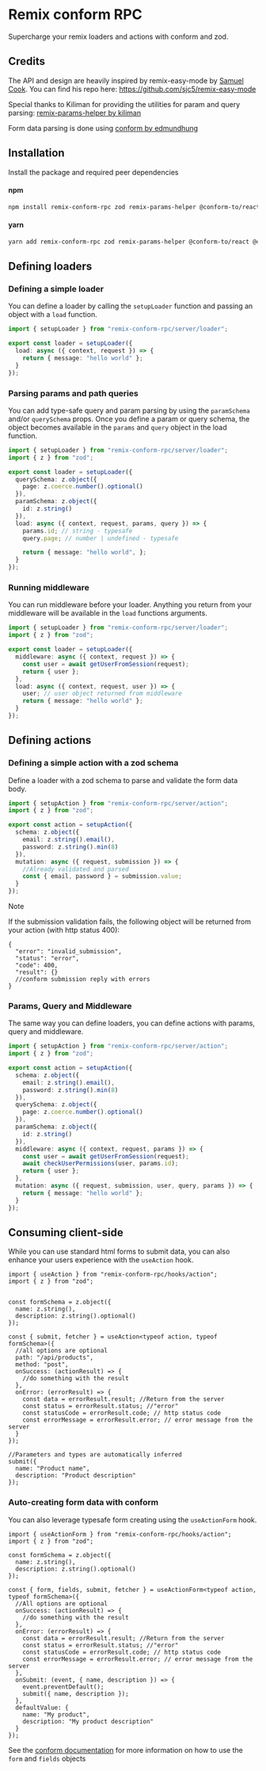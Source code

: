 # Remix conform RPC

Supercharge your remix loaders and actions with conform and zod.

## Credits

The API and design are heavily inspired by remix-easy-mode by [Samuel Cook](https://github.com/sjc5). You can find
his repo here: https://github.com/sjc5/remix-easy-mode

Special thanks to Kiliman for providing the utilities for param and query
parsing: [remix-params-helper by kiliman](https://github.com/kiliman/remix-params-helper)

Form data parsing is done using [conform by edmundhung](https://github.com/edmundhung/conform)

## Installation

Install the package and required peer dependencies

#### npm

```bash
npm install remix-conform-rpc zod remix-params-helper @conform-to/react @conform-to/zod @conform-to/dom
```

#### yarn

```bash
yarn add remix-conform-rpc zod remix-params-helper @conform-to/react @conform-to/zod @conform-to/dom
```

## Defining loaders

### Defining a simple loader

You can define a loader by calling the `setupLoader` function and passing an object with a `load` function.

```typescript
import { setupLoader } from "remix-conform-rpc/server/loader";

export const loader = setupLoader({
  load: async ({ context, request }) => {
    return { message: "hello world" };
  }
});

```

### Parsing params and path queries

You can add type-safe query and param parsing by using the `paramSchema` and/or `querySchema` props.
Once you define a param or query schema, the object becomes available in the `params` and `query` object in the load
function.

```typescript
import { setupLoader } from "remix-conform-rpc/server/loader";
import { z } from "zod";

export const loader = setupLoader({
  querySchema: z.object({
    page: z.coerce.number().optional()
  }),
  paramSchema: z.object({
    id: z.string()
  }),
  load: async ({ context, request, params, query }) => {
    params.id; // string - typesafe
    query.page; // number | undefined - typesafe

    return { message: "hello world", };
  }
});
```

### Running middleware

You can run middleware before your loader. Anything you return from your middleware will be available in the `load`
functions arguments.

```typescript
import { setupLoader } from "remix-conform-rpc/server/loader";
import { z } from "zod";

export const loader = setupLoader({
  middleware: async ({ context, request }) => {
    const user = await getUserFromSession(request);
    return { user };
  },
  load: async ({ context, request, user }) => {
    user; // user object returned from middleware
    return { message: "hello world" };
  }
});
```

## Defining actions

### Defining a simple action with a zod schema

Define a loader with a zod schema to parse and validate the form data body.

```typescript
import { setupAction } from "remix-conform-rpc/server/action";
import { z } from "zod";

export const action = setupAction({
  schema: z.object({
    email: z.string().email(),
    password: z.string().min(8)
  }),
  mutation: async ({ request, submission }) => {
    //Already validated and parsed
    const { email, password } = submission.value;
  }
});
```

> [!NOTE]
> If the submission validation fails, the following object will be returned from your action (with http status 400):

```json5
{
  "error": "invalid_submission",
  "status": "error",
  "code": 400,
  "result": {}
  //conform submission reply with errors
}
```

### Params, Query and Middleware

The same way you can define loaders, you can define actions with params, query and middleware.

```typescript
import { setupAction } from "remix-conform-rpc/server/action";
import { z } from "zod";

export const action = setupAction({
  schema: z.object({
    email: z.string().email(),
    password: z.string().min(8)
  }),
  querySchema: z.object({
    page: z.coerce.number().optional()
  }),
  paramSchema: z.object({
    id: z.string()
  }),
  middleware: async ({ context, request, params }) => {
    const user = await getUserFromSession(request);
    await checkUserPermissions(user, params.id);
    return { user };
  },
  mutation: async ({ request, submission, user, query, params }) => {
    return { message: "hello world" };
  }
});
```

## Consuming client-side

While you can use standard html forms to submit data, you can also enhance your users experience with the `useAction`
hook.

```tsx
import { useAction } from "remix-conform-rpc/hooks/action";
import { z } from "zod";


const formSchema = z.object({
  name: z.string(),
  description: z.string().optional()
});

const { submit, fetcher } = useAction<typeof action, typeof formSchema>({
  //all options are optional
  path: "/api/products",
  method: "post",
  onSuccess: (actionResult) => {
    //do something with the result
  },
  onError: (errorResult) => {
    const data = errorResult.result; //Return from the server
    const status = errorResult.status; //"error"
    const statusCode = errorResult.code; // http status code
    const errorMessage = errorResult.error; // error message from the server
  }
});

//Parameters and types are automatically inferred
submit({
  name: "Product name",
  description: "Product description"
});
```

### Auto-creating form data with conform

You can also leverage typesafe form creating using the `useActionForm` hook.

```tsx
import { useActionForm } from "remix-conform-rpc/hooks/action";
import { z } from "zod";

const formSchema = z.object({
  name: z.string(),
  description: z.string().optional()
});

const { form, fields, submit, fetcher } = useActionForm<typeof action, typeof formSchema>({
  //All options are optional
  onSuccess: (actionResult) => {
    //do something with the result
  },
  onError: (errorResult) => {
    const data = errorResult.result; //Return from the server
    const status = errorResult.status; //"error"
    const statusCode = errorResult.code; // http status code
    const errorMessage = errorResult.error; // error message from the server
  },
  onSubmit: (event, { name, description }) => {
    event.preventDefault();
    submit({ name, description });
  },
  defaultValue: {
    name: "My product",
    description: "My product description"
  }
});
```

See the [conform documentation](https://conform.guide) for more information on how to use the `form` and
`fields` objects
